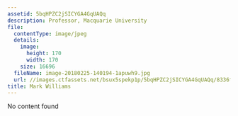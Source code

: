 ```yaml
---
assetid: 5bqHPZC2jSICYGA4GqUAQq
description: Professor, Macquarie University
file:
  contentType: image/jpeg
  details:
    image:
      height: 170
      width: 170
    size: 16696
  fileName: image-20180225-140194-1apuwh9.jpg
  url: //images.ctfassets.net/bsux5spekp1p/5bqHPZC2jSICYGA4GqUAQq/8336f004ae5dd0ff80fea45230fe6ed4/image-20180225-140194-1apuwh9.jpg
title: Mark Williams
---
```

No content found